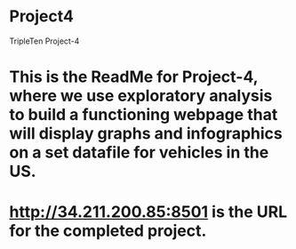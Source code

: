 # Project4
TripleTen Project-4
# This is the ReadMe for Project-4, where we use exploratory analysis to build a functioning webpage that will display graphs and infographics on a set datafile for vehicles in the US.
# http://34.211.200.85:8501 is the URL for the completed project. 